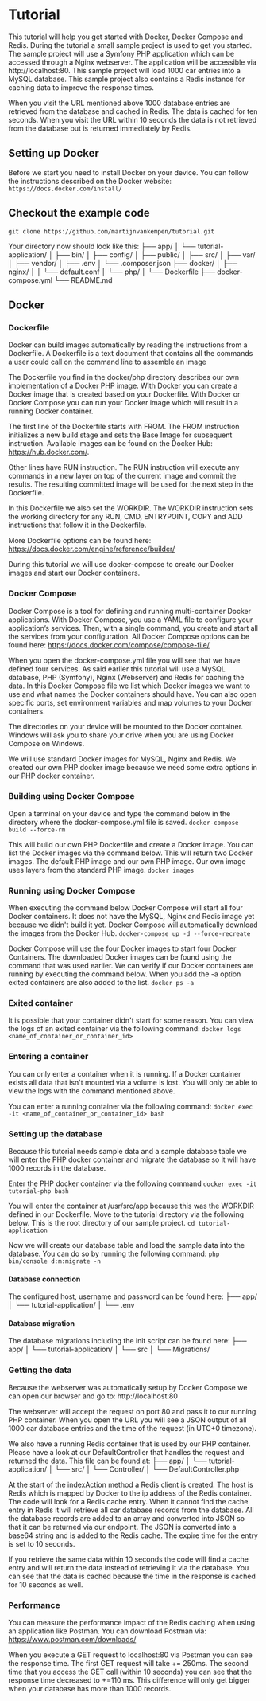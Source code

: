 # Tutorial
This tutorial will help you get started with Docker, Docker Compose and Redis. During the tutorial a small sample project is used to get you started. The sample project will use a Symfony PHP application which can be accessed through a Nginx webserver. The application will be accessible via http://localhost:80. This sample project will load 1000 car entries into a MySQL database. This sample project also contains a Redis instance for caching data to improve the response times.

 When you visit the URL mentioned above 1000 database entries are retrieved from the database and cached in Redis. The data is cached for ten seconds. When you visit the URL within 10 seconds the data is not retrieved from the database but is returned immediately by Redis.

## Setting up Docker
Before we start you need to install Docker on your device. You can follow the instructions described on the Docker website:
```https://docs.docker.com/install/```

## Checkout the example code
```git clone https://github.com/martijnvankempen/tutorial.git```

Your directory now should look like this:
├── app/
│   └── tutorial-application/
│       ├── bin/
│       ├── config/
│       ├── public/
│       ├── src/
│       ├── var/
│       ├── vendor/
│       ├── .env
│       └── .composer.json 
├── docker/
│   ├── nginx/
│   │   └── default.conf
│   └── php/
│       └── Dockerfile
├── docker-compose.yml
└── README.md

## Docker 
### Dockerfile
Docker can build images automatically by reading the instructions from a Dockerfile. A Dockerfile is a text document that contains all the commands a user could call on the command line to assemble an image

The Dockerfile you find in the docker/php directory describes our own implementation of a Docker PHP image. With Docker you can create a Docker image that is created based on your Dockerfile. With Docker or Docker Compose you can run your Docker image which will result in a running Docker container.

The first line of the Dockerfile starts with FROM. The FROM instruction initializes a new build stage and sets the Base Image for subsequent instruction. Available images can be found on the Docker Hub: https://hub.docker.com/.

Other lines have RUN instruction. The RUN instruction will execute any commands in a new layer on top of the current image and commit the results. The resulting committed image will be used for the next step in the Dockerfile.

In this Dockerfile we also set the WORKDIR. The WORKDIR instruction sets the working directory for any RUN, CMD, ENTRYPOINT, COPY and ADD instructions that follow it in the Dockerfile.

More Dockerfile options can be found here:
https://docs.docker.com/engine/reference/builder/

During this tutorial we will use docker-compose to create our Docker images and start our Docker containers.

### Docker Compose
Docker Compose is a tool for defining and running multi-container Docker applications. With Docker Compose, you use a YAML file to configure your application’s services. Then, with a single command, you create and start all the services from your configuration. All Docker Compose options can be found here:
https://docs.docker.com/compose/compose-file/

When you open the docker-compose.yml file you will see that we have defined four services. As said earlier this tutorial will use a MySQL database, PHP (Symfony), Nginx (Webserver) and Redis for caching the data. In this Docker Compose file we list which Docker images we want to use and what names the Docker containers should have. You can also open specific ports, set environment variables and map volumes to your Docker containers. 

The directories on your device will be mounted to the Docker container. Windows will ask you to share your drive when you are using Docker Compose on Windows. 

We will use standard Docker images for MySQL, Nginx and Redis. We created our own PHP docker image because we need some extra options in our PHP docker container.

### Building using Docker Compose
Open a terminal on your device and type the command below in the directory where the docker-compose.yml file is saved.
```docker-compose build --force-rm```

This will build our own PHP Dockerfile and create a Docker image. You can list the Docker images via the command below. This will return two Docker images. The default PHP image and our own PHP image. Our own image uses layers from the standard PHP image. 
```docker images``` 

### Running using Docker Compose
When executing the command below Docker Compose will start all four Docker containers. It does not have the MySQL, Nginx and Redis image yet because we didn't build it yet. Docker Compose will automatically download the images from the Docker Hub.
```docker-compose up -d --force-recreate``` 

Docker Compose will use the four Docker images to start four Docker Containers. The downloaded Docker images can be found using the command that was used earlier. We can verify if our Docker containers are running by executing the command below. When you add the -a option exited containers are also added to the list.
```docker ps -a```

### Exited container
It is possible that your container didn't start for some reason. You can view the logs of an exited container via the following command:
```docker logs <name_of_container_or_container_id>```

### Entering a container
You can only enter a container when it is running. If a Docker container exists all data that isn't mounted via a volume is lost. You will only be able to view the logs with the command mentioned above.

You can enter a running container via the following command:
```docker exec -it <name_of_container_or_container_id> bash```

### Setting up the database
Because this tutorial needs sample data and a sample database table we will enter the PHP docker container and migrate the database so it will have 1000 records in the database.

Enter the PHP docker container via the following command
```docker exec -it tutorial-php bash```

You will enter the container at /usr/src/app because this was the WORKDIR defined in our Dockerfile. Move to the tutorial directory via the following below. This is the root directory of our sample project.
```cd tutorial-application```

Now we will create our database table and load the sample data into the database. You can do so by running the following command:
```php bin/console d:m:migrate -n```

#### Database connection
The configured host, username and password can be found here:
├── app/
│   └── tutorial-application/
│       └── .env

#### Database migration
The database migrations including the init script can be found here:
├── app/
│   └── tutorial-application/
│       └── src
│           └── Migrations/

### Getting the data
Because the webserver was automatically setup by Docker Compose we can open our browser and go to:
http://localhost:80

The webserver will accept the request on port 80 and pass it to our running PHP container. When you open the URL you will see a JSON output of all 1000 car database entries and the time of the request (in UTC+0 timezone). 

We also have a running Redis container that is used by our PHP container. Please have a look at our DefaultController that handles the request and returned the data. This file can be found at: 
├── app/
│   └── tutorial-application/
│       └── src/
│           └── Controller/
│               └── DefaultController.php

At the start of the indexAction method a Redis client is created. The host is Redis which is mapped by Docker to the ip address of the Redis container. The code will look for a Redis cache entry. When it cannot find the cache entry in Redis it will retrieve all car database records from the database. All the database records are added to an array and converted into JSON so that it can be returned via our endpoint. The JSON is converted into a base64 string and is added to the Redis cache. The expire time for the entry is set to 10 seconds. 

If you retrieve the same data within 10 seconds the code will find a cache entry and will return the data instead of retrieving it via the database. You can see that the data is cached because the time in the response is cached for 10 seconds as well.

### Performance
You can measure the performance impact of the Redis caching when using an application like Postman. You can download Postman via:
https://www.postman.com/downloads/

When you execute a GET request to localhost:80 via Postman you can see the response time. The first GET request will take += 250ms. The second time that you access the GET call (within 10 seconds) you can see that the response time decreased to +=110 ms. This difference will only get bigger when your database has more than 1000 records.